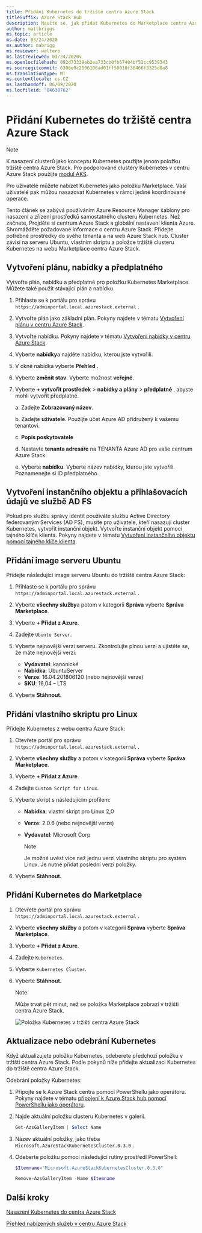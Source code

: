 ```yaml
---
title: Přidání Kubernetes do tržiště centra Azure Stack
titleSuffix: Azure Stack Hub
description: Naučte se, jak přidat Kubernetes do Marketplace centra Azure Stack.
author: mattbriggs
ms.topic: article
ms.date: 03/24/2020
ms.author: mabrigg
ms.reviewer: waltero
ms.lastreviewed: 03/24/2020v
ms.openlocfilehash: 092d73339eb2ea733cb0fb67404bf52cc9539343
ms.sourcegitcommit: 6306e0c2506106ad01ff50010f36466f3325d0a8
ms.translationtype: MT
ms.contentlocale: cs-CZ
ms.lasthandoff: 06/09/2020
ms.locfileid: "84630762"
---
```

# <a name="add-kubernetes-to-azure-stack-hub-marketplace"></a>Přidání Kubernetes do tržiště centra Azure Stack

> [!note]  
> K nasazení clusterů jako konceptu Kubernetes použijte jenom položku tržiště centra Azure Stack. Pro podporované clustery Kubernetes v centru Azure Stack použijte [modul AKS](azure-stack-aks-engine.md).

Pro uživatele můžete nabízet Kubernetes jako položku Marketplace. Vaši uživatelé pak můžou nasazovat Kubernetes v rámci jediné koordinované operace.

Tento článek se zabývá používáním Azure Resource Manager šablony pro nasazení a zřízení prostředků samostatného clusteru Kubernetes. Než začnete, Projděte si centrum Azure Stack a globální nastavení klienta Azure. Shromážděte požadované informace o centru Azure Stack. Přidejte potřebné prostředky do svého tenanta a na web Azure Stack hub. Cluster závisí na serveru Ubuntu, vlastním skriptu a položce tržiště clusteru Kubernetes na webu Marketplace centra Azure Stack.

## <a name="create-a-plan-an-offer-and-a-subscription"></a>Vytvoření plánu, nabídky a předplatného

Vytvořte plán, nabídku a předplatné pro položku Kubernetes Marketplace. Můžete také použít stávající plán a nabídku.

1. Přihlaste se k portálu pro správu `https://adminportal.local.azurestack.external` .

1. Vytvořte plán jako základní plán. Pokyny najdete v tématu [Vytvoření plánu v centru Azure Stack](azure-stack-create-plan.md).

1. Vytvořte nabídku. Pokyny najdete v tématu [Vytvoření nabídky v centru Azure Stack](azure-stack-create-offer.md).

1. Vyberte **nabídky**a najděte nabídku, kterou jste vytvořili.

1. V okně nabídka vyberte **Přehled** .

1. Vyberte **změnit stav**. Vyberte možnost **veřejné**.

1. Vyberte **+ vytvořit prostředek**  >  **nabídky a plány**  >  **předplatné** , abyste mohli vytvořit předplatné.

    a. Zadejte **Zobrazovaný název**.

    b. Zadejte **uživatele**. Použijte účet Azure AD přidružený k vašemu tenantovi.

    c. **Popis poskytovatele**

    d. Nastavte **tenanta adresáře** na TENANTA Azure AD pro vaše centrum Azure Stack. 

    e. Vyberte **nabídku**. Vyberte název nabídky, kterou jste vytvořili. Poznamenejte si ID předplatného.

## <a name="create-a-service-principal-and-credentials-in-ad-fs"></a>Vytvoření instančního objektu a přihlašovacích údajů ve službě AD FS

Pokud pro službu správy identit používáte službu Active Directory federovaným Services (AD FS), musíte pro uživatele, kteří nasazují cluster Kubernetes, vytvořit instanční objekt. Vytvořte instanční objekt pomocí tajného klíče klienta. Pokyny najdete v tématu [Vytvoření instančního objektu pomocí tajného klíče klienta](azure-stack-create-service-principals.md#create-a-service-principal-that-uses-client-secret-credentials).

## <a name="add-an-ubuntu-server-image"></a>Přidání image serveru Ubuntu

Přidejte následující image serveru Ubuntu do tržiště centra Azure Stack:

1. Přihlaste se k portálu pro správu `https://adminportal.local.azurestack.external` .

1. Vyberte **všechny služby**a potom v kategorii **Správa** vyberte **Správa Marketplace**.

1. Vyberte **+ Přidat z Azure**.

1. Zadejte `Ubuntu Server`.

1. Vyberte nejnovější verzi serveru. Zkontrolujte plnou verzi a ujistěte se, že máte nejnovější verzi:
    - **Vydavatel**: kanonické
    - **Nabídka**: UbuntuServer
    - **Verze**: 16.04.201806120 (nebo nejnovější verze)
    - **SKU**: 16,04 – LTS

1. Vyberte **Stáhnout.**

## <a name="add-a-custom-script-for-linux"></a>Přidání vlastního skriptu pro Linux

Přidejte Kubernetes z webu centra Azure Stack:

1. Otevřete portál pro správu `https://adminportal.local.azurestack.external` .

1. Vyberte **všechny služby** a potom v kategorii **Správa** vyberte **Správa Marketplace**.

1. Vyberte **+ Přidat z Azure**.

1. Zadejte `Custom Script for Linux`.

1. Vyberte skript s následujícím profilem:
   - **Nabídka**: vlastní skript pro Linux 2,0
   - **Verze**: 2.0.6 (nebo nejnovější verze)
   - **Vydavatel**: Microsoft Corp

     > [!Note]  
     > Je možné uvést více než jednu verzi vlastního skriptu pro systém Linux. Je nutné přidat poslední verzi položky.

1. Vyberte **Stáhnout.**

## <a name="add-kubernetes-to-the-marketplace"></a>Přidání Kubernetes do Marketplace

1. Otevřete portál pro správu `https://adminportal.local.azurestack.external` .

1. Vyberte **všechny služby** a potom v kategorii **Správa** vyberte **Správa Marketplace**.

1. Vyberte **+ Přidat z Azure**.

1. Zadejte `Kubernetes`.

1. Vyberte `Kubernetes Cluster`.

1. Vyberte **Stáhnout.**

    > [!note]  
    > Může trvat pět minut, než se položka Marketplace zobrazí v tržišti centra Azure Stack.

    ![Položka Kubernetes v tržišti centra Azure Stack](../user/media/azure-stack-solution-template-kubernetes-deploy/marketplaceitem.png)

## <a name="update-or-remove-the-kubernetes"></a>Aktualizace nebo odebrání Kubernetes

Když aktualizujete položku Kubernetes, odeberete předchozí položku v tržišti centra Azure Stack. Podle pokynů níže přidejte aktualizaci Kubernetes do tržiště centra Azure Stack.

Odebrání položky Kubernetes:

1. Připojte se k Azure Stack centra pomocí PowerShellu jako operátoru. Pokyny najdete v tématu [připojení k Azure Stack hub pomocí PowerShellu jako operátoru](azure-stack-powershell-configure-admin.md).

2. Najde aktuální položku clusteru Kubernetes v galerii.

    ```powershell  
    Get-AzsGalleryItem | Select Name
    ```
    
3. Název aktuální položky, jako třeba `Microsoft.AzureStackKubernetesCluster.0.3.0` .

4. Odeberte položku pomocí následující rutiny prostředí PowerShell:

    ```powershell  
    $Itemname="Microsoft.AzureStackKubernetesCluster.0.3.0"

    Remove-AzsGalleryItem -Name $Itemname
    ```

## <a name="next-steps"></a>Další kroky

[Nasazení Kubernetes do centra Azure Stack](../user/azure-stack-solution-template-kubernetes-deploy.md)

[Přehled nabízených služeb v centru Azure Stack](service-plan-offer-subscription-overview.md)
